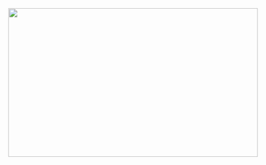 <img src="https://github.com/bhavesh1129/All-In-One-Interview-Preparation/blob/main/Banner.gif" width="100%" height="300">
